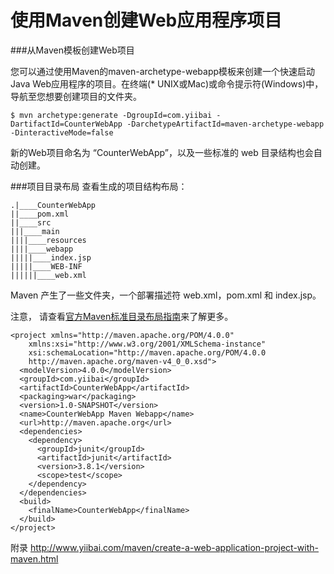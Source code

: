 # 使用Maven创建Web应用程序项目

###从Maven模板创建Web项目

您可以通过使用Maven的maven-archetype-webapp模板来创建一个快速启动Java Web应用程序的项目。在终端(* UNIX或Mac)或命令提示符(Windows)中，导航至您想要创建项目的文件夹。

```
$ mvn archetype:generate -DgroupId=com.yiibai -DartifactId=CounterWebApp -DarchetypeArtifactId=maven-archetype-webapp -DinteractiveMode=false
```

新的Web项目命名为 “CounterWebApp”，以及一些标准的 web 目录结构也会自动创建。

###项目目录布局
查看生成的项目结构布局：

```
.|____CounterWebApp
||____pom.xml
||____src
|||____main
||||____resources
||||____webapp
|||||____index.jsp
|||||____WEB-INF
||||||____web.xml
```

Maven 产生了一些文件夹，一个部署描述符 web.xml，pom.xml 和 index.jsp。

注意，
请查看[官方Maven标准目录布局指南](http://maven.apache.org/guides/introduction/introduction-to-the-standard-directory-layout.html)来了解更多。

```
<project xmlns="http://maven.apache.org/POM/4.0.0" 
	xmlns:xsi="http://www.w3.org/2001/XMLSchema-instance"
  	xsi:schemaLocation="http://maven.apache.org/POM/4.0.0 
	http://maven.apache.org/maven-v4_0_0.xsd">
  <modelVersion>4.0.0</modelVersion>
  <groupId>com.yiibai</groupId>
  <artifactId>CounterWebApp</artifactId>
  <packaging>war</packaging>
  <version>1.0-SNAPSHOT</version>
  <name>CounterWebApp Maven Webapp</name>
  <url>http://maven.apache.org</url>
  <dependencies>
    <dependency>
      <groupId>junit</groupId>
      <artifactId>junit</artifactId>
      <version>3.8.1</version>
      <scope>test</scope>
    </dependency>
  </dependencies>
  <build>
    <finalName>CounterWebApp</finalName>
  </build>
</project>
```

附录
http://www.yiibai.com/maven/create-a-web-application-project-with-maven.html


